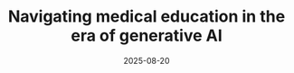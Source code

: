 ﻿---
title: Navigating medical education in the era of generative AI
date: '2025-08-20'
category: Markets
summary: ''
slug: navigating medical education in the era of generative ai
source_urls:
- https://www.microsoft.com/en-us/research/podcast/navigating-medical-education-in-the-era-of-generative-ai/
seo:
  title: Navigating medical education in the era of generative AI | Hash n Hedge
  description: ''
  keywords:
  - news
  - markets
  - brief
---


